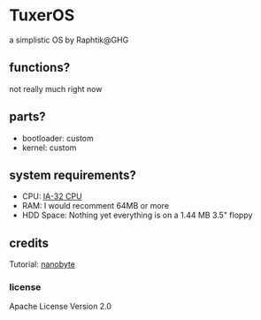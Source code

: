 # TuxerOS
a simplistic OS by Raphtik@GHG

## functions?
not really much right now 

## parts?
- bootloader: custom
- kernel: custom

## system requirements?
- CPU: [IA-32 CPU](https://de.wikipedia.org/wiki/IA-32)
- RAM: I would recomment 64MB or more
- HDD Space: Nothing yet everything is on a 1.44 MB 3.5" floppy

## **credits**
Tutorial: [nanobyte](https://www.youtube.com/channel/UCSPIuWADJIMIf9Erf--XAsA)

### license
Apache License Version 2.0
